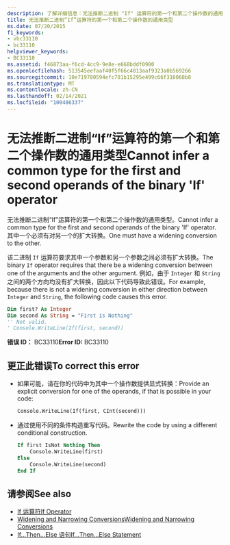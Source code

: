 ```yaml
---
description: 了解详细信息：无法推断二进制 "If" 运算符的第一个和第二个操作数的通用类型
title: 无法推断二进制“If”运算符的第一个和第二个操作数的通用类型
ms.date: 07/20/2015
f1_keywords:
- vbc33110
- bc33110
helpviewer_keywords:
- BC33110
ms.assetid: f46873aa-f6cd-4cc9-9e8e-e668bddf0980
ms.openlocfilehash: 513545eefaaf40f5f66c4013aaf9323a0b569266
ms.sourcegitcommit: 10e719780594efc781b15295e499c66f316068b8
ms.translationtype: MT
ms.contentlocale: zh-CN
ms.lasthandoff: 02/14/2021
ms.locfileid: "100486337"
---
```

# <a name="cannot-infer-a-common-type-for-the-first-and-second-operands-of-the-binary-if-operator"></a><span data-ttu-id="bd40e-103">无法推断二进制“If”运算符的第一个和第二个操作数的通用类型</span><span class="sxs-lookup"><span data-stu-id="bd40e-103">Cannot infer a common type for the first and second operands of the binary 'If' operator</span></span>

<span data-ttu-id="bd40e-104">无法推断二进制“If”运算符的第一个和第二个操作数的通用类型。</span><span class="sxs-lookup"><span data-stu-id="bd40e-104">Cannot infer a common type for the first and second operands of the binary 'If' operator.</span></span> <span data-ttu-id="bd40e-105">其中一个必须有对另一个的扩大转换。</span><span class="sxs-lookup"><span data-stu-id="bd40e-105">One must have a widening conversion to the other.</span></span>

<span data-ttu-id="bd40e-106">该二进制 `If` 运算符要求其中一个参数和另一个参数之间必须有扩大转换。</span><span class="sxs-lookup"><span data-stu-id="bd40e-106">The binary `If` operator requires that there be a widening conversion between one of the arguments and the other argument.</span></span> <span data-ttu-id="bd40e-107">例如，由于 `Integer` 和 `String`之间的两个方向均没有扩大转换，因此以下代码导致此错误。</span><span class="sxs-lookup"><span data-stu-id="bd40e-107">For example, because there is not a widening conversion in either direction between `Integer` and `String`, the following code causes this error.</span></span>

```vb
Dim first? As Integer
Dim second As String = "First is Nothing"
'' Not valid.
' Console.WriteLine(If(first, second))
```

<span data-ttu-id="bd40e-108">**错误 ID：** BC33110</span><span class="sxs-lookup"><span data-stu-id="bd40e-108">**Error ID:** BC33110</span></span>

## <a name="to-correct-this-error"></a><span data-ttu-id="bd40e-109">更正此错误</span><span class="sxs-lookup"><span data-stu-id="bd40e-109">To correct this error</span></span>

- <span data-ttu-id="bd40e-110">如果可能，请在你的代码中为其中一个操作数提供显式转换：</span><span class="sxs-lookup"><span data-stu-id="bd40e-110">Provide an explicit conversion for one of the operands, if that is possible in your code:</span></span>

  ```vb
  Console.WriteLine(If(first, CInt(second)))
  ```

- <span data-ttu-id="bd40e-111">通过使用不同的条件构造重写代码。</span><span class="sxs-lookup"><span data-stu-id="bd40e-111">Rewrite the code by using a different conditional construction.</span></span>

  ```vb
  If first IsNot Nothing Then
      Console.WriteLine(first)
  Else
      Console.WriteLine(second)
  End If
  ```

## <a name="see-also"></a><span data-ttu-id="bd40e-112">请参阅</span><span class="sxs-lookup"><span data-stu-id="bd40e-112">See also</span></span>

- [<span data-ttu-id="bd40e-113">If 运算符</span><span class="sxs-lookup"><span data-stu-id="bd40e-113">If Operator</span></span>](../language-reference/operators/if-operator.md)
- [<span data-ttu-id="bd40e-114">Widening and Narrowing Conversions</span><span class="sxs-lookup"><span data-stu-id="bd40e-114">Widening and Narrowing Conversions</span></span>](../programming-guide/language-features/data-types/widening-and-narrowing-conversions.md)
- [<span data-ttu-id="bd40e-115">If...Then...Else 语句</span><span class="sxs-lookup"><span data-stu-id="bd40e-115">If...Then...Else Statement</span></span>](../language-reference/statements/if-then-else-statement.md)
